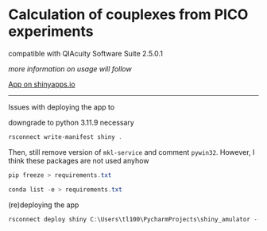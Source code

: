 # Calculation of couplexes from PICO experiments

compatible with QIAcuity Software Suite 2.5.0.1

*more information on usage will follow*

[App on shinyapps.io](https://thundert.shinyapps.io/calculate_couplexes/)


---
Issues with deploying the app to 

downgrade to python 3.11.9 necessary
```powershell
rsconnect write-manifest shiny . 
```
Then, still remove version of ```mkl-service``` and comment ```pywin32```. However, I think these packages are not used anyhow

```powershell
pip freeze > requirements.txt
```

```powershell
conda list -e > requirements.txt
```

(re)deploying the app

```powershell
rsconnect deploy shiny C:\Users\tl100\PycharmProjects\shiny_amulator --name thundert --title calculate_couplexes
```
